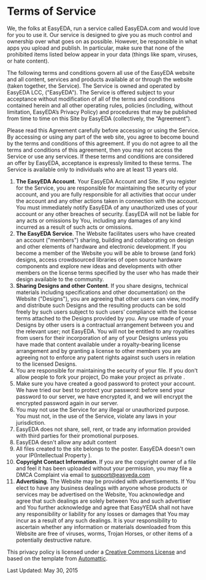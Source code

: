 
# Terms of Service
We, the folks at EasyEDA, run a service called EasyEDA.com and would love for you to use it. Our service is designed to give you as much control and ownership over what goes on as possible. However, be responsible in what apps you upload and publish. In particular, make sure that none of the prohibited items listed below appear in your data (things like spam, viruses, or hate content).

The following terms and conditions govern all use of the EasyEDA website and all content, services and products available at or through the website (taken together, the Service). The Service is owned and operated by EasyEDA LCC, ("EasyEDA"). The Service is offered subject to your acceptance without modification of all of the terms and conditions contained herein and all other operating rules, policies (including, without limitation, EasyEDA’s Privacy Policy) and procedures that may be published from time to time on this Site by EasyEDA (collectively, the “Agreement”).

Please read this Agreement carefully before accessing or using the Service. By accessing or using any part of the web site, you agree to become bound by the terms and conditions of this agreement. If you do not agree to all the terms and conditions of this agreement, then you may not access the Service or use any services. If these terms and conditions are considered an offer by EasyEDA, acceptance is expressly limited to these terms. The Service is available only to individuals who are at least 13 years old.

1. **The EasyEDA Account**. Your EasyEDA Account and Site. If you register for the Service, you are responsible for maintaining the security of your account, and you are fully responsible for all activities that occur under the account and any other actions taken in connection with the account. You must immediately notify EasyEDA of any unauthorized uses of your account or any other breaches of security. EasyEDA will not be liable for any acts or omissions by You, including any damages of any kind incurred as a result of such acts or omissions. 
2. **The EasyEDA Service**.  The Website facilitates users who have created an account ("members") sharing, building and collaborating on design and other elements of hardware and electronic development. If you become a member of the Website you will be able to browse (and fork) designs, access crowdsourced libraries of open source hardware components and explore new ideas and developments with other members on the license terms specified by the user who has made their design available to the community. 
3. **Sharing Designs and other Content**.  If you share designs, technical materials including specifications and other documentation) on the Website ("Designs"), you are agreeing that other users can view, modify and distribute such Designs and the resulting products can be sold freely by such users subject to such users’ compliance with the license terms attached to the Designs provided by you. Any use made of your Designs by other users is a contractual arrangement between you and the relevant user; not EasyEDA. You will not be entitled to any royalties from users for their incorporation of any of your Designs unless you have made that content available under a royalty-bearing license arrangement and by granting a license to other members you are agreeing not to enforce any patent rights against such users in relation to the licensed Designs. 
4. You are responsible for maintaining the security of your file. If you don't allow people to fork your project, Do make your project as private . 
5. Make sure you have created a good password to protect your account. We have tried our best to protect your password: before send your password to our server, we have encrypted it, and we will encrypt the encrypted password again in our server.
6. You may not use the Service for any illegal or unauthorized purpose. You must not, in the use of the Service, violate any laws in your jurisdiction.
7. EasyEDA does not share, sell, rent, or trade any information provided with third parties for their promotional purposes.
8. EasyEDA desn't allow any adult content
9. All files created to the site belongs to the poster. EasyEDA doesn't own your IP(Intellectual Property ).
10. **Copyright Contact Information**. If you are the copyright owner of a file and feel it has been uploaded without your permission, you may file a DMCA Complaint via email to support@easyeda.com
11. **Advertising**.  The Website may be provided with advertisements. If You elect to have any business dealings with anyone whose products or services may be advertised on the Website, You acknowledge and agree that such dealings are solely between You and such advertiser and You further acknowledge and agree that EasyYEDA shall not have any responsibility or liability for any losses or damages that You may incur as a result of any such dealings. It is your responsibility to ascertain whether any information or materials downloaded from this Website are free of viruses, worms, Trojan Horses, or other items of a potentially destructive nature. 
 
This privacy policy is licensed under a [Creative Commons License](https://creativecommons.org/licenses/by-sa/2.5/) and based on the template from [Automattic](http://automattic.com/).

Last Updated: May 30, 2015

